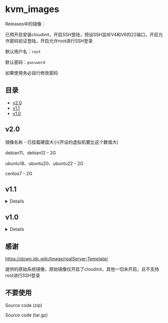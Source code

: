 # kvm_images

Releases中的镜像：

已预开启安装cloudinit，开启SSH登陆，预设SSH监听V4和V6的22端口，开启允许密码验证登陆，开启允许root进行SSH登录

默认用户名：```root```

默认密码：```password```

如果使用务必自行修改密码

## 目录

- [v2.0](#v2.0)
- [v1.1](#v1.1)
- [v1.0](#v1.0)

## v2.0

镜像名称 - 已挂载硬盘大小(开设的虚拟机要比这个数值大)

debian11、debian12 - 2G

ubuntu18、ubuntu20、ubuntu22 - 2G

centos7 - 2G

## v1.1

<details>
说明：
  
在v1.0基础上预安装Qemu-guest-agent

镜像名称 - 已挂载硬盘大小(开设的虚拟机要比这个数值大)

debian系 - 2G

ubuntu系 - 2G

almalinux9 - 10G

</details>

## v1.0

<details>
说明：

镜像名称 - 已挂载硬盘大小(开设的虚拟机的磁盘要大于或等于这个数值)

debian系 - 2G

ubuntu系 - 2G

archlinux系 - 2G

almalinux8 - 10G

fedora33 - 5G

fedora34 - 5G

opensuse-leap-15 - 10G

</details>

## 感谢

https://down.idc.wiki/Image/realServer-Template/

提供的原始系统镜像，原始镜像仅开启了cloudinit，其他一切未开启，且不支持root进行SSH登录

## 不要使用

Source code (zip)

Source code (tar.gz) 

